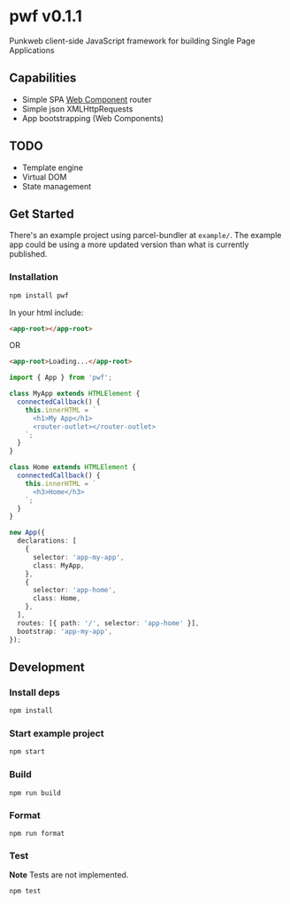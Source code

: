 # pwf v0.1.1

Punkweb client-side JavaScript framework for building Single Page Applications

## Capabilities

- Simple SPA [Web Component](https://developer.mozilla.org/en-US/docs/Web/Web_Components) router
- Simple json XMLHttpRequests
- App bootstrapping (Web Components)

## TODO

- Template engine
- Virtual DOM
- State management

## Get Started

There's an example project using parcel-bundler at `example/`. The example app
could be using a more updated version than what is currently published.

### Installation

```bash
npm install pwf
```

In your html include:

```html
<app-root></app-root>
```

OR

```html
<app-root>Loading...</app-root>
```

```typescript
import { App } from 'pwf';

class MyApp extends HTMLElement {
  connectedCallback() {
    this.innerHTML = `
      <h1>My App</h1>
      <router-outlet></router-outlet>
    `;
  }
}

class Home extends HTMLElement {
  connectedCallback() {
    this.innerHTML = `
      <h3>Home</h3>
    `;
  }
}

new App({
  declarations: [
    {
      selector: 'app-my-app',
      class: MyApp,
    },
    {
      selector: 'app-home',
      class: Home,
    },
  ],
  routes: [{ path: '/', selector: 'app-home' }],
  bootstrap: 'app-my-app',
});
```

## Development

### Install deps

```bash
npm install
```

### Start example project

```bash
npm start
```

### Build

```
npm run build
```

### Format

```
npm run format
```

### Test

**Note** Tests are not implemented.

```
npm test
```
